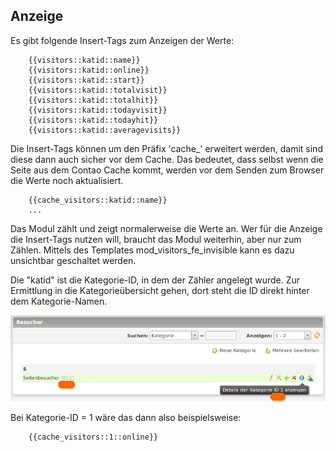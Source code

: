 ## Anzeige

Es gibt folgende Insert-Tags zum Anzeigen der Werte:
```
    {{visitors::katid::name}}
    {{visitors::katid::online}}
    {{visitors::katid::start}}
    {{visitors::katid::totalvisit}}
    {{visitors::katid::totalhit}}
    {{visitors::katid::todayvisit}}
    {{visitors::katid::todayhit}}
    {{visitors::katid::averagevisits}}
```
Die Insert-Tags können um den Präfix 'cache_' erweitert werden, damit sind diese 
dann auch  sicher vor dem Cache. Das bedeutet, dass selbst wenn die Seite aus 
dem Contao Cache kommt, werden vor dem Senden zum Browser die Werte noch aktualisiert.
```
    {{cache_visitors::katid::name}}
    ...
```
Das Modul zählt und zeigt normalerweise die Werte an. 
Wer für die Anzeige die Insert-Tags nutzen will, braucht das Modul weiterhin, 
aber nur zum Zählen. Mittels des Templates mod_visitors_fe_invisible kann es 
dazu unsichtbar geschaltet werden.

Die "katid" ist die Kategorie-ID, in dem der Zähler angelegt wurde. 
Zur Ermittlung in die Kategorieübersicht gehen, dort steht die ID direkt hinter 
dem Kategorie-Namen.

![Backend Kategorie ID](images/visitors_de_backend_kategorie_id.jpg)

Bei Kategorie-ID = 1 wäre das dann also beispielsweise:
```
    {{cache_visitors::1::online}}
```

